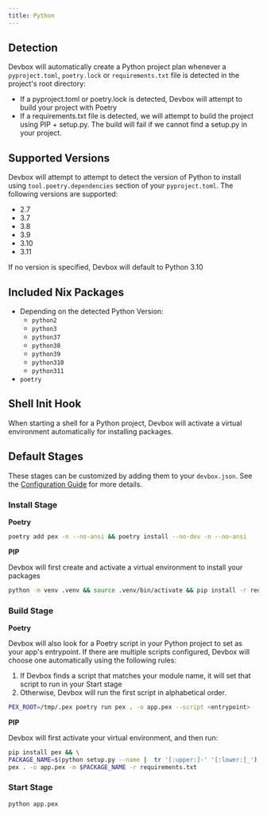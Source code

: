 ```yaml
---
title: Python
---
```


## Detection

Devbox will automatically create a Python project plan whenever a `pyproject.toml`, `poetry.lock` or `requirements.txt` file is detected in the project's root directory: 

* If a pyproject.toml or poetry.lock is detected, Devbox will attempt to build your project with Poetry
* If a requirements.txt file is detected, we will attempt to build the project using PIP + setup.py. The build will fail if we cannot find a setup.py in your project.

## Supported Versions

Devbox will attempt to attempt to detect the version of Python to install using `tool.poetry.dependencies` section of your `pyproject.toml`. The following versions are supported: 

* 2.7
* 3.7
* 3.8
* 3.9
* 3.10
* 3.11

If no version is specified, Devbox will default to Python 3.10

## Included Nix Packages

* Depending on the detected Python Version:
  * `python2`
  * `python3`
  * `python37`
  * `python38`
  * `python39`
  * `python310`
  * `python311`
* `poetry`

## Shell Init Hook

When starting a shell for a Python project, Devbox will activate a virtual environment automatically for installing packages.

## Default Stages

These stages can be customized by adding them to your `devbox.json`. See the [Configuration Guide](../configuration.md) for more details.

### Install Stage

**Poetry**

```bash
poetry add pex -n --no-ansi && poetry install --no-dev -n --no-ansi
```

**PIP**

Devbox will first create and activate a virtual environment to install your packages

```bash
python -m venv .venv && source .venv/bin/activate && pip install -r requirements.txt
```

### Build Stage

**Poetry**

Devbox will also look for a Poetry script in your Python project to set as your app's entrypoint. If there are multiple scripts configured, Devbox will choose one automatically using the following rules:

1. If Devbox finds a script that matches your module name, it will set that script to run in your Start stage
2. Otherwise, Devbox will run the first script in alphabetical order.

```bash
PEX_ROOT=/tmp/.pex poetry run pex . -o app.pex --script <entrypoint>
```

**PIP**

Devbox will first activate your virtual environment, and then run: 

```bash
pip install pex && \
PACKAGE_NAME=$(python setup.py --name |  tr '[:upper:]-' '[:lower:]_') && \
pex . -o app.pex -m $PACKAGE_NAME -r requirements.txt
```

### Start Stage

```bash
python app.pex
```
